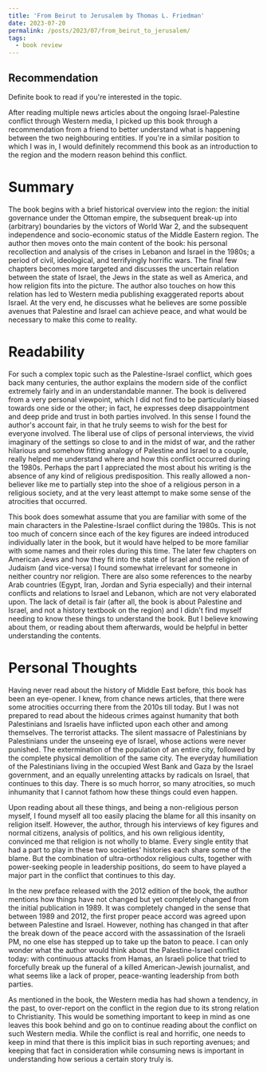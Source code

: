 ```yaml
---
title: 'From Beirut to Jerusalem by Thomas L. Friedman'
date: 2023-07-20
permalink: /posts/2023/07/from_beirut_to_jerusalem/
tags:
  - book review
---
```


Recommendation
------
Definite book to read if you're interested in the topic.

After reading multiple news articles about the ongoing Israel-Palestine conflict through Western media, I picked up this book through a recommendation from a friend to better understand what is happening between the two neighbouring entities. If you're in a similar position to which I was in, I would definitely recommend this book as an introduction to the region and the modern reason behind this conflict.


Summary
======
The book begins with a brief historical overview into the region: the initial governance under the Ottoman empire, the subsequent break-up into (arbitrary) boundaries by the victors of World War 2, and the subsequent independence and socio-economic status of the Middle Eastern region. The author then moves onto the main content of the book: his personal recollection and analysis of the crises in Lebanon and Israel in the 1980s; a period of civil, ideological, and terrifyingly horrific wars. The final few chapters becomes more targeted and discusses the uncertain relation between the state of Israel, the Jews in the state as well as America, and how religion fits into the picture. The author also touches on how this relation has led to Western media publishing exaggerated reports about Israel. At the very end, he discusses what he believes are some possible avenues that Palestine and Israel can achieve peace, and what would be necessary to make this come to reality.

Readability
======
For such a complex topic such as the Palestine-Israel conflict, which goes back many centuries, the author explains the modern side of the conflict extremely fairly and in an understandable manner. The book is delivered from a very personal viewpoint, which I did not find to be particularly biased towards one side or the other; in fact, he expresses deep disappointment and deep pride and trust in both parties involved. In this sense I found the author's account fair, in that he truly seems to wish for the best for everyone involved. The liberal use of clips of personal interviews, the vivid imaginary of the settings so close to and in the midst of war, and the rather hilarious and somehow fitting analogy of Palestine and Israel to a couple, really helped me understand where and how this conflict occurred during the 1980s. Perhaps the part I appreciated the most about his writing is the absence of any kind of religious  predisposition. This really allowed a non-believer like me to partially step into the shoe of a religious person in a religious society, and at the very least attempt to make some sense of the atrocities that occurred.

This book does somewhat assume that you are familiar with some of the main characters in the Palestine-Israel conflict during the 1980s. This is not too much of concern since each of the key figures are indeed introduced individually later in the book, but it would have helped to be more familiar with some names and their roles during this time. The later few chapters on American Jews and how they fit into the state of Israel and the religion of Judaism (and vice-versa) I found somewhat irrelevant for someone in neither country nor religion. There are also some references to the nearby Arab countries (Egypt, Iran, Jordan and Syria especially) and their internal conflicts and relations to Israel and Lebanon, which are not very elaborated upon. The lack of detail is fair (after all, the book is about Palestine and Israel, and not a history textbook on the region) and I didn't find myself needing to know these things to understand the book. But I believe knowing about them, or reading about them afterwards, would be helpful in better understanding the contents.

Personal Thoughts
======
Having never read about the history of Middle East before, this book has been an eye-opener. I knew, from chance news articles, that there were some atrocities occurring there from the 2010s till today. But I was not prepared to read about the hideous crimes against humanity that both Palestinians and Israelis have inflicted upon each other and among themselves. The terrorist attacks. The silent massacre of Palestinians by Palestinians under the unseeing eye of Israel, whose actions were never punished. The extermination of the population of an entire city, followed by the complete physical demolition of the same city. The everyday humiliation of the Palestinians living in the occupied West Bank and Gaza by the Israel government, and an equally unrelenting attacks by radicals on Israel, that continues to this day. There is so much horror, so many atrocities, so much inhumanity that I cannot fathom how these things could even happen.

Upon reading about all these things, and being a non-religious person myself, I found myself all too easily placing the blame for all this insanity on religion itself. However, the author, through his interviews of key figures and normal citizens, analysis of politics, and his own religious identity, convinced me that religion is not wholly to blame. Every single entity that had a part to play in these two societies' histories each share some of the blame. But the combination of ultra-orthodox religious cults, together with power-seeking people in leadership positions, do seem to have played a major part in the conflict that continues to this day.

In the new preface released with the 2012 edition of the book, the author mentions how things have not changed but yet completely changed from the initial publication in 1989. It was completely changed in the sense that between 1989 and 2012, the first proper peace accord was agreed upon between Palestine and Israel. However, nothing has changed in that after the break down of the peace accord with the assassination of the Israeli PM, no one else has stepped up to take up the baton to peace. I can only wonder what the author would think about the Palestine-Israel conflict today: with continuous attacks from Hamas, an Israeli police that tried to forcefully break up the funeral of a killed American-Jewish journalist, and what seems like a lack of proper, peace-wanting leadership from both parties.

As mentioned in the book, the Western media has had shown a tendency, in the past, to over-report on the conflict in the region due to its strong relation to Christianity. This would be something important to keep in mind as one leaves this book behind and go on to continue reading about the conflict on such Western media. While the conflict is real and horrific, one needs to keep in mind that there is this implicit bias in such reporting avenues; and keeping that fact in consideration while consuming news is important in understanding how serious a certain story truly is.